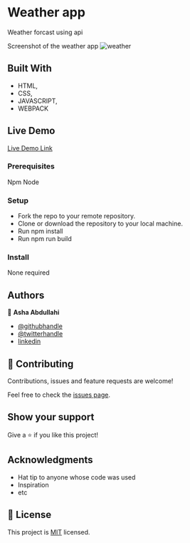 # Weather app

Weather forcast using api

Screenshot of the weather app
![weather](https://user-images.githubusercontent.com/25789605/98422356-7ed7f000-209c-11eb-95c1-73a4fd007600.png)

## Built With

- HTML,
- CSS,
- JAVASCRIPT,
- WEBPACK

## Live Demo

[Live Demo Link](https://livedemo.com)

### Prerequisites
Npm
Node

### Setup
- Fork the repo to your remote repository.
- Clone or download the repository to your local machine.
- Run npm install
- Run npm run build

### Install
None required

## Authors

👤 **Asha Abdullahi**

-  [@githubhandle](https://github.com/Ashah15)
-  [@twitterhandle](https://twitter.com/AshaAbdullahi13)
-  [linkedin](https://www.linkedin.com/in/ashaabdullahi/)

## 🤝 Contributing

Contributions, issues and feature requests are welcome!

Feel free to check the [issues page](issues/).

## Show your support

Give a ⭐️ if you like this project!

## Acknowledgments

- Hat tip to anyone whose code was used
- Inspiration
- etc

## 📝 License

This project is [MIT](lic.url) licensed.
